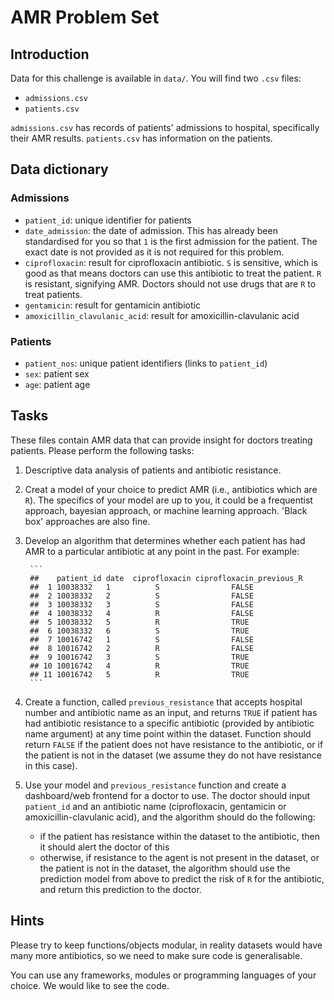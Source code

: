 # AMR Problem Set

## Introduction

Data for this challenge is available in `data/`. You will find two `.csv` files:

* `admissions.csv`
* `patients.csv`

`admissions.csv` has records of patients' admissions to hospital, specifically their AMR results. `patients.csv` has information on the patients. 

## Data dictionary

### Admissions

* `patient_id`: unique identifier for patients
* `date_admission`: the date of admission. This has already been standardised for you so that `1` is the first admission for the patient. The exact date is not provided as it is not required for this problem.
* `ciprofloxacin`: result for ciprofloxacin antibiotic. `S` is sensitive, which is good as that means doctors can use this antibiotic to treat the patient. `R` is resistant, signifying AMR. Doctors should not use drugs that are `R` to treat patients. 
* `gentamicin`: result for gentamicin antibiotic
* `amoxicillin_clavulanic_acid`:  result for amoxicillin-clavulanic acid

### Patients

* `patient_nos`: unique patient identifiers (links to `patient_id`)
* `sex`: patient sex
* `age`: patient age

## Tasks

These files contain AMR data that can provide insight for doctors treating patients. Please perform the following tasks:

1) Descriptive data analysis of patients and antibiotic resistance.
1) Creat a model of your choice to predict AMR (i.e., antibiotics which are `R`). The specifics of your model are up to you, it could be a frequentist approach, bayesian approach, or machine learning approach. 'Black box' approaches are also fine. 
1) Develop an algorithm that determines whether each patient has had AMR to a particular antibiotic at any point in the past. For example:

        ```
        ##    patient_id date  ciprofloxacin ciprofloxacin_previous_R
        ##  1 10038332   1          S                FALSE               
        ##  2 10038332   2          S                FALSE               
        ##  3 10038332   3          S                FALSE               
        ##  4 10038332   4          R                FALSE               
        ##  5 10038332   5          R                TRUE                
        ##  6 10038332   6          S                TRUE                
        ##  7 10016742   1          S                FALSE               
        ##  8 10016742   2          R                FALSE               
        ##  9 10016742   3          S                TRUE               
        ## 10 10016742   4          R                TRUE               
        ## 11 10016742   5          R                TRUE
        ```

1) Create a function, called `previous_resistance` that accepts hospital number and antibiotic name as an input, and returns `TRUE` if patient has had antibiotic resistance to a specific antibiotic (provided by antibiotic name argument) at any time point within the dataset. Function should return `FALSE` if the patient does not have resistance to the antibiotic, or if the patient is not in the dataset (we assume they do not have resistance in this case).
1) Use your model and `previous_resistance` function and create a dashboard/web frontend for a doctor to use. The doctor should input `patient_id` and an antibiotic name (ciprofloxacin, gentamicin or amoxicillin-clavulanic acid), and the algorithm should do the following:
    * if the patient has resistance within the dataset to the antibiotic, then it should alert the doctor of this
    * otherwise, if resistance to the agent is not present in the dataset, or the patient is not in the dataset, the algorithm should use the prediction model from above to predict the risk of `R` for the antibiotic, and return this prediction to the doctor. 

## Hints

Please try to keep functions/objects modular, in reality datasets would have many more antibiotics, so we need to make sure code is generalisable. 

You can use any frameworks, modules or programming languages of your choice. We would like to see the code. 
